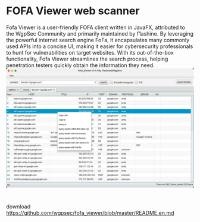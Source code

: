 # FOFA Viewer web scanner
Fofa Viewer is a user-friendly FOFA client written in JavaFX, attributed to the WgpSec Community and primarily maintained by f1ashine. By leveraging the powerful internet search engine FoFa, it encapsulates many commonly used APIs into a concise UI, making it easier for cybersecurity professionals to hunt for vulnerabilities on target websites. With its out-of-the-box functionality, Fofa Viewer streamlines the search process, helping penetration testers quickly obtain the information they need.
![7cb3f7f63be8c768bbc20a497e57eabf.png](../../../_resources/7cb3f7f63be8c768bbc20a497e57eabf.png)
#
download
https://github.com/wgpsec/fofa_viewer/blob/master/README.en.md